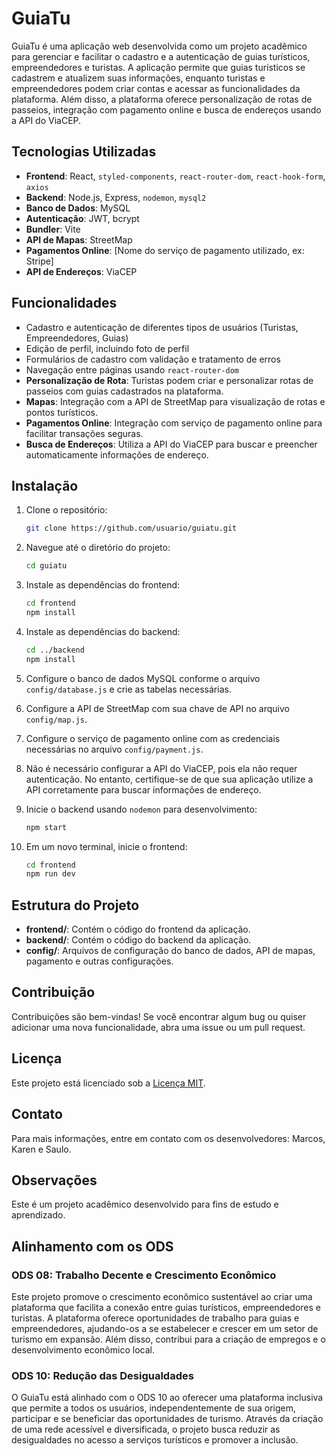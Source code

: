 # GuiaTu

GuiaTu é uma aplicação web desenvolvida como um projeto acadêmico para gerenciar e facilitar o cadastro e a autenticação de guias turísticos, empreendedores e turistas. A aplicação permite que guias turísticos se cadastrem e atualizem suas informações, enquanto turistas e empreendedores podem criar contas e acessar as funcionalidades da plataforma. Além disso, a plataforma oferece personalização de rotas de passeios, integração com pagamento online e busca de endereços usando a API do ViaCEP.

## Tecnologias Utilizadas

- **Frontend**: React, `styled-components`, `react-router-dom`, `react-hook-form`, `axios`
- **Backend**: Node.js, Express, `nodemon`, `mysql2`
- **Banco de Dados**: MySQL
- **Autenticação**: JWT, bcrypt
- **Bundler**: Vite
- **API de Mapas**: StreetMap
- **Pagamentos Online**: [Nome do serviço de pagamento utilizado, ex: Stripe]
- **API de Endereços**: ViaCEP

## Funcionalidades

- Cadastro e autenticação de diferentes tipos de usuários (Turistas, Empreendedores, Guias)
- Edição de perfil, incluindo foto de perfil
- Formulários de cadastro com validação e tratamento de erros
- Navegação entre páginas usando `react-router-dom`
- **Personalização de Rota**: Turistas podem criar e personalizar rotas de passeios com guias cadastrados na plataforma.
- **Mapas**: Integração com a API de StreetMap para visualização de rotas e pontos turísticos.
- **Pagamentos Online**: Integração com serviço de pagamento online para facilitar transações seguras.
- **Busca de Endereços**: Utiliza a API do ViaCEP para buscar e preencher automaticamente informações de endereço.

## Instalação

1. Clone o repositório:
    ```bash
    git clone https://github.com/usuario/guiatu.git
    ```

2. Navegue até o diretório do projeto:
    ```bash
    cd guiatu
    ```

3. Instale as dependências do frontend:
    ```bash
    cd frontend
    npm install
    ```

4. Instale as dependências do backend:
    ```bash
    cd ../backend
    npm install
    ```

5. Configure o banco de dados MySQL conforme o arquivo `config/database.js` e crie as tabelas necessárias.

6. Configure a API de StreetMap com sua chave de API no arquivo `config/map.js`.

7. Configure o serviço de pagamento online com as credenciais necessárias no arquivo `config/payment.js`.

8. Não é necessário configurar a API do ViaCEP, pois ela não requer autenticação. No entanto, certifique-se de que sua aplicação utilize a API corretamente para buscar informações de endereço.

9. Inicie o backend usando `nodemon` para desenvolvimento:
    ```bash
    npm start
    ```

10. Em um novo terminal, inicie o frontend:
    ```bash
    cd frontend
    npm run dev
    ```

## Estrutura do Projeto

- **frontend/**: Contém o código do frontend da aplicação.
- **backend/**: Contém o código do backend da aplicação.
- **config/**: Arquivos de configuração do banco de dados, API de mapas, pagamento e outras configurações.

## Contribuição

Contribuições são bem-vindas! Se você encontrar algum bug ou quiser adicionar uma nova funcionalidade, abra uma issue ou um pull request.

## Licença

Este projeto está licenciado sob a [Licença MIT](LICENSE).

## Contato

Para mais informações, entre em contato com os desenvolvedores: Marcos, Karen e Saulo.

## Observações

Este é um projeto acadêmico desenvolvido para fins de estudo e aprendizado.

## Alinhamento com os ODS

### ODS 08: Trabalho Decente e Crescimento Econômico
Este projeto promove o crescimento econômico sustentável ao criar uma plataforma que facilita a conexão entre guias turísticos, empreendedores e turistas. A plataforma oferece oportunidades de trabalho para guias e empreendedores, ajudando-os a se estabelecer e crescer em um setor de turismo em expansão. Além disso, contribui para a criação de empregos e o desenvolvimento econômico local.

### ODS 10: Redução das Desigualdades
O GuiaTu está alinhado com o ODS 10 ao oferecer uma plataforma inclusiva que permite a todos os usuários, independentemente de sua origem, participar e se beneficiar das oportunidades de turismo. Através da criação de uma rede acessível e diversificada, o projeto busca reduzir as desigualdades no acesso a serviços turísticos e promover a inclusão.

